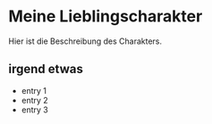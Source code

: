 # Meine Lieblingscharakter
Hier ist die Beschreibung des Charakters.
## irgend etwas
* entry 1
* entry 2
* entry 3
